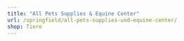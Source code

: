 ```yaml
---
title: "All Pets Supplies & Equine Center"
url: /springfield/all-pets-supplies-und-equine-center/
shop: Tiere
---
```

